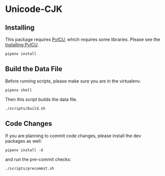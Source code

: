 # Unicode-CJK

## Installing

This package requires [PyICU], which requires some libraries.
Please see the [Installing PyICU](https://gitlab.pyicu.org/main/pyicu#installing-pyicu).

[PyICU]: https://pyicu.org

```shell-session
pipenv install
```

## Build the Data File

Before running scripts, please make sure you are in the virtualenv.
```shell-session
pipenv shell
```
Then this script builds the data file.
```shell-session
./scripts/build.sh
```

## Code Changes

If you are planning to commit code changes,
please install the dev packages as well:
```shell-session
pipenv install -d
```
and run the pre-commit checks:
```shell-session
./scripts/precommit.sh
```
